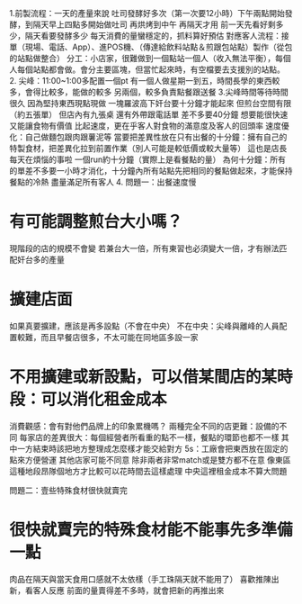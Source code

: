 1.前製流程：一天的產量來說
吐司發酵好多次（第一次要12小時）下午兩點開始發酵，到隔天早上四點多開始做吐司 再烘烤到中午 再隔天才用
前一天先看好剩多少，隔天看要發酵多少 每天消費的量蠻穩定的，抓料算好預估
對應客人流程：接單（現場、電話、App）、進POS機、（傳達給飲料站點＆煎跟包站點）製作（從包的站點做整合）
分工：小店家，很難做到一個點站一個人（收入無法平衡），每個人每個站點都會做。會分主要區塊，但當忙起來時，有空檔要去支援別的站點。
2.
尖峰：11:00~1:00多配置一個pt
有一個人做星期一到五，時間長學的東西較多，會得比較多，能做的較多
另兩個，較多負責點餐跟送餐
3.尖峰時間等待時間很久 因為堅持東西現點現做
一塊羅波高下奸台要十分鐘才能起來 但煎台空間有限（約五張單） 但店內有九張桌 還有外帶跟電話單 差不多要40分鐘
想要能很快速又能讓食物有價值 比起速度，更在乎客人對食物的滿意度及客人的回頭率
速度優化：自己做麵包跟肉跟薯泥等
當要把差異性放在只有出餐的十分鐘：擁有自己的特製食材，把差異化拉到前置作業（別人可能是較低價或較大量等）
這也是店長每天在煩惱的事啦
一個run約十分鐘（實際上是看餐點的量）
為何十分鐘：所有的單差不多要一小時才消化，十分鐘內所有站點先把相同的餐點做起來，才能保持餐點的冷熱
盡量滿足所有客人
4.
問題一：出餐速度慢
# 有可能調整煎台大小嗎？
現階段的店的規模不會變
若兼台大一倍，所有東習也必須變大一倍，才有辦法匹配奸台多的產量
# 擴建店面
如果真要擴建，應該是再多設點（不會在中央）
不在中央：尖峰與離峰的人員配置較難，而且早餐店很多，不太可能在同地區多設一家
# 不用擴建或新設點，可以借某間店的某時段：可以消化租金成本
消費觀感：會有對他們品牌上的印象累機嗎？
兩種完全不同的店更難：設備的不同
每家店的差異很大：每個經營者所看重的點不一樣，餐點的環節也都不一樣
其中一方結束時該把地方整理成怎麼樣才能交給對方
5s：工廠會把東西放在固定的點來方便營運
其他店家可能不同意
除非兩者非常match或是雙方都不在意
像東區這種地段昂隊個地方才比較可以花時間去這樣處理
中央這裡租金成本不算大問題

問題二：壹些特殊食材很快就賣完
# 很快就賣完的特殊食材能不能事先多準備一點
肉品在隔天與當天食用口感就不太依樣（手工珠隔天就不能用了）
喜歡推陳出新，看客人反應
前面的量賣得差不多時，就會把新的再推出來